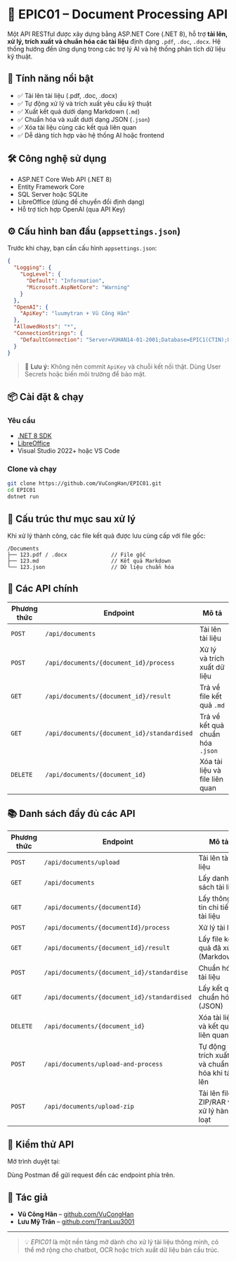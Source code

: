 # 📄 EPIC01 – Document Processing API

Một API RESTful được xây dựng bằng ASP.NET Core (.NET 8), hỗ trợ **tải lên, xử lý, trích xuất và chuẩn hóa các tài liệu** định dạng `.pdf`, `.doc`, `.docx`. Hệ thống hướng đến ứng dụng trong các trợ lý AI và hệ thống phân tích dữ liệu kỹ thuật.

## 🚀 Tính năng nổi bật

- ✅ Tải lên tài liệu (.pdf, .doc, .docx)
- ✅ Tự động xử lý và trích xuất yêu cầu kỹ thuật
- ✅ Xuất kết quả dưới dạng Markdown (`.md`)
- ✅ Chuẩn hóa và xuất dưới dạng JSON (`.json`)
- ✅ Xóa tài liệu cùng các kết quả liên quan
- ✅ Dễ dàng tích hợp vào hệ thống AI hoặc frontend

## 🛠️ Công nghệ sử dụng

- ASP.NET Core Web API (.NET 8)
- Entity Framework Core
- SQL Server hoặc SQLite
- LibreOffice (dùng để chuyển đổi định dạng)
- Hỗ trợ tích hợp OpenAI (qua API Key)

## ⚙️ Cấu hình ban đầu (`appsettings.json`)

Trước khi chạy, bạn cần cấu hình `appsettings.json`:

```json
{
  "Logging": {
    "LogLevel": {
      "Default": "Information",
      "Microsoft.AspNetCore": "Warning"
    }
  },
  "OpenAI": {
    "ApiKey": "luumytran + Vũ Công Hân"
  },
  "AllowedHosts": "*",
  "ConnectionStrings": {
    "DefaultConnection": "Server=VUHAN14-01-2001;Database=EPIC1(CTIN);User Id=sa;Password=vuhan1401;Trusted_Connection=True;TrustServerCertificate=True;MultipleActiveResultSets=true;"
  }
}
```

> 🔐 **Lưu ý:** Không nên commit `ApiKey` và chuỗi kết nối thật. Dùng User Secrets hoặc biến môi trường để bảo mật.

## 📦 Cài đặt & chạy

### Yêu cầu

- [.NET 8 SDK](https://dotnet.microsoft.com/download)
- [LibreOffice](https://www.libreoffice.org/)
- Visual Studio 2022+ hoặc VS Code

### Clone và chạy

```bash
git clone https://github.com/VuCongHan/EPIC01.git
cd EPIC01
dotnet run
```

## 📂 Cấu trúc thư mục sau xử lý

Khi xử lý thành công, các file kết quả được lưu cùng cấp với file gốc:

```
/Documents
├── 123.pdf / .docx              // File gốc
├── 123.md                       // Kết quả Markdown
└── 123.json                     // Dữ liệu chuẩn hóa
```

## 🔌 Các API chính

| Phương thức | Endpoint                                      | Mô tả |
|------------|-----------------------------------------------|-------|
| `POST`     | `/api/documents`                              | Tải lên tài liệu |
| `POST`     | `/api/documents/{document_id}/process`        | Xử lý và trích xuất dữ liệu |
| `GET`      | `/api/documents/{document_id}/result`         | Trả về file kết quả `.md` |
| `GET`      | `/api/documents/{document_id}/standardised`   | Trả về kết quả chuẩn hóa `.json` |
| `DELETE`   | `/api/documents/{document_id}`                | Xóa tài liệu và file liên quan |

## 📚 Danh sách đầy đủ các API

| Phương thức | Endpoint                                         | Mô tả |
|------------|--------------------------------------------------|-------|
| `POST`     | `/api/documents/upload`                          | Tải lên tài liệu |
| `GET`      | `/api/documents`                                 | Lấy danh sách tài liệu |
| `GET`      | `/api/documents/{documentId}`                    | Lấy thông tin chi tiết tài liệu |
| `POST`     | `/api/documents/{documentId}/process`            | Xử lý tài liệu |
| `GET`      | `/api/documents/{document_id}/result`            | Lấy file kết quả đã xử lý (Markdown) |
| `POST`     | `/api/documents/{document_id}/standardise`       | Chuẩn hóa tài liệu |
| `GET`      | `/api/documents/{document_id}/standardised`      | Lấy kết quả chuẩn hóa (JSON) |
| `DELETE`   | `/api/documents/{document_id}`                   | Xóa tài liệu và kết quả liên quan |
| `POST`     | `/api/documents/upload-and-process`              | Tự động trích xuất và chuẩn hóa khi tải lên |
| `POST`     | `/api/documents/upload-zip`                      | Tải lên file ZIP/RAR và xử lý hàng loạt |

## 🧪 Kiểm thử API

Mở trình duyệt tại:

Dùng Postman để gửi request đến các endpoint phía trên.

## 👤 Tác giả

- **Vũ Công Hân** – [github.com/VuCongHan](https://github.com/VuCongHan)
- **Lưu Mỹ Trân** – [github.com/TranLuu3001](https://github.com/TranLuu3001)

---

> 💡 *EPIC01* là một nền tảng mở dành cho xử lý tài liệu thông minh, có thể mở rộng cho chatbot, OCR hoặc trích xuất dữ liệu bán cấu trúc.
